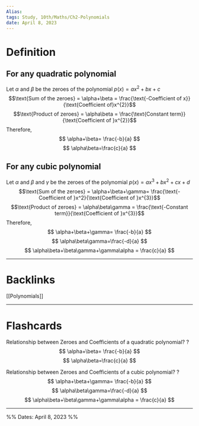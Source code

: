 ```yaml
---
Alias:
tags: Study, 10th/Maths/Ch2-Polynomials
date: April 8, 2023
---
```

# Definition
## For any quadratic polynomial
Let $\alpha$ and $\beta$ be the zeroes of the polynomial $p(x) = ax^2+bx+c$
$$\text{Sum of the zeroes} = \alpha+\beta = \frac{\text{-Coefficient of x}}{\text{Coefficient of}x^{2}}$$
$$\text{Product of zeroes} = \alpha\beta = \frac{\text{Constant term}}{\text{Coefficient of }x^{2}}$$
Therefore,
$$
\alpha+\beta= \frac{-b}{a}
$$
$$
\alpha\beta=\frac{c}{a}
$$

## For any cubic polynomial
Let $\alpha$ and $\beta$ and $\gamma$  be the zeroes of the polynomial $p(x) = ax^3+bx^2+cx+d$
$$\text{Sum of the zeroes} = \alpha+\beta+\gamma= \frac{\text{-Coefficient of }x^2}{\text{Coefficient of }x^{3}}$$
$$\text{Product of zeroes} = \alpha\beta\gamma = \frac{\text{-Constant term}}{\text{Coefficient of }x^{3}}$$
Therefore,
$$
\alpha+\beta+\gamma= \frac{-b}{a}
$$
$$
\alpha\beta\gamma=\frac{-d}{a}
$$
$$
\alpha\beta+\beta\gamma+\gamma\alpha = \frac{c}{a}
$$


---
# Backlinks

[[Polynomials]]

---
# Flashcards

Relationship between Zeroes and Coefficients of a quadratic polynomial?
?
$$
\alpha+\beta= \frac{-b}{a}
$$
$$
\alpha\beta=\frac{c}{a}
$$
<!--SR:!2024-06-08,130,280-->

Relationship between Zeroes and Coefficients of a cubic polynomial?
?
$$
\alpha+\beta+\gamma= \frac{-b}{a}
$$
$$
\alpha\beta\gamma=\frac{-d}{a}
$$
$$
\alpha\beta+\beta\gamma+\gamma\alpha = \frac{c}{a}
$$
<!--SR:!2024-03-09,6,220-->



---

%%
Dates: April 8, 2023
%%